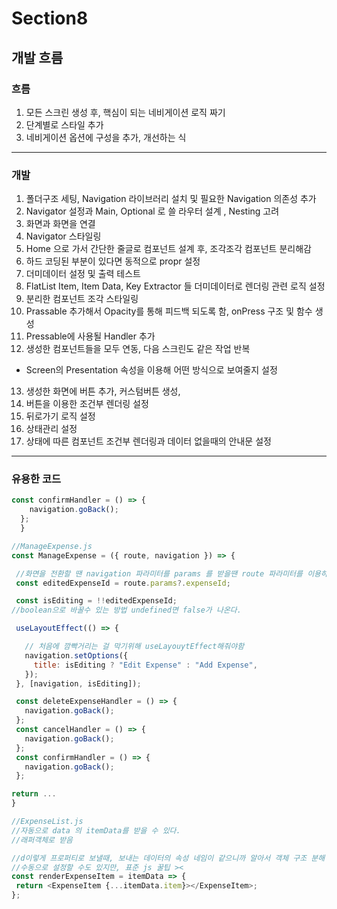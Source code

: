 # Section8

## 개발 흐름

### 흐름

1. 모든 스크린 생성 후, 핵심이 되는 네비게이션 로직 짜기
2. 단계별로 스타일 추가
3. 네비게이션 옵션에 구성을 추가, 개선하는 식

---

### 개발

1. 폴더구조 세팅, Navigation 라이브러리 설치 및 필요한 Navigation 의존성 추가
2. Navigator 설정과 Main, Optional 로 쓸 라우터 설계 , Nesting 고려
3. 화면과 화면을 연결
4. Navigator 스타일링
5. Home 으로 가서 간단한 줄글로 컴포넌트 설계  후, 조각조각 컴포넌트 분리해감
6. 하드 코딩된 부분이 있다면 동적으로 propr 설정
7. 더미데이터 설정 및 출력 테스트
8. FlatList Item, Item Data, Key Extractor 들 더미데이터로 렌더링 관련 로직 설정
9. 분리한 컴포넌트 조각 스타일링
10. Prassable 추가해서 Opacity를 통해 피드백 되도록 함, onPress 구조 및 함수 생성
11. Pressable에 사용될 Handler 추가
12. 생성한 컴포넌트들을 모두 연동, 다음 스크린도 같은 작업 반복
- Screen의 Presentation 속성을 이용해 어떤 방식으로 보여줄지 설정
13. 생성한 화면에 버튼 추가, 커스텀버튼 생성,
14. 버튼을 이용한 조건부 렌더링 설정
15. 뒤로가기 로직 설정
16. 상태관리 설정
17. 상태에 따른 컴포넌트 조건부 렌더링과 데이터 없을때의 안내문 설정
---

### 유용한 코드
```javascript
const confirmHandler = () => {
    navigation.goBack();
  };
  }
 ```
 
 ```javascript
 //ManageExpense.js
const ManageExpense = ({ route, navigation }) => {

  //화면을 전환할 땐 navigation 파라미터를 params 를 받을땐 route 파라미터를 이용하자.
  const editedExpenseId = route.params?.expenseId;

  const isEditing = !!editedExpenseId;
 //boolean으로 바꿀수 있는 방법 undefined면 false가 나온다.

  useLayoutEffect(() => {

    // 처음에 깜빡거리는 걸 막기위해 useLayouytEffect해줘야함
    navigation.setOptions({
      title: isEditing ? "Edit Expense" : "Add Expense",
    });
  }, [navigation, isEditing]);

  const deleteExpenseHandler = () => {
    navigation.goBack();
  };
  const cancelHandler = () => {
    navigation.goBack();
  };
  const confirmHandler = () => {
    navigation.goBack();
  };

return ... 
}
 ```
 
 ```javascript
 //ExpenseList.js
//자동으로 data 의 itemData를 받을 수 있다.
//래퍼객체로 받음

//d이렇게 프로퍼티로 보낼때, 보내는 데이터의 속성 네임이 같으니까 알아서 객체 구조 분해 할당해서 받아간다
//수동으로 설정할 수도 있지만, 표준 js 꿀팁 >< 
const renderExpenseItem = itemData => {
  return <ExpenseItem {...itemData.item}></ExpenseItem>;
};

 ```
 
 
 
 


